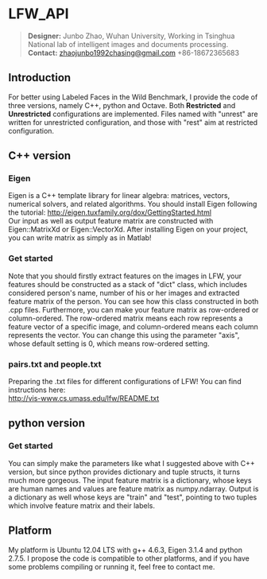 LFW_API
=======
>**Designer:** Junbo Zhao, Wuhan University, Working in Tsinghua National lab of intelligent images and documents processing.      
**Contact:** zhaojunbo1992chasing@gmail.com +86-18672365683       

Introduction
-----------------------------------
For better using Labeled Faces in the Wild Benchmark, I provide the code of three versions, namely C++, python and Octave. Both **Restricted** and **Unrestricted** configurations are implemented. Files named with "unrest" are written for unrestricted configuration, and those with "rest" aim at restricted configuration.   

C++ version
--------------------------------------
### Eigen
Eigen is a C++ template library for linear algebra: matrices, vectors, numerical solvers, and related algorithms. You should install Eigen following the tutorial:   http://eigen.tuxfamily.org/dox/GettingStarted.html          
Our input as well as output feature matrix are constructed with Eigen::MatrixXd or Eigen::VectorXd. After installing Eigen on your project, you can write matrix as simply as in Matlab!

### Get started
Note that you should firstly extract features on the images in LFW, your features should be constructed as a stack of "dict" class, which includes considered person's name, number of his or her images and extracted feature matrix of the person. You can see how this class constructed in both .cpp files. Furthermore, you can make your feature matrix as row-ordered or column-ordered. The row-ordered matrix means each row represents a feature vector of a specific image, and column-ordered means each column represents the vector. You can change this using the parameter "axis", whose default setting is 0, which means row-ordered setting.

### pairs.txt and people.txt
Preparing the .txt files for different configurations of LFW! You can find instructions here:         
http://vis-www.cs.umass.edu/lfw/README.txt

python version
------------------------------------------------------------
### Get started
You can simply make the parameters like what I suggested above with C++ version, but since python provides dictionary and tuple structs, it turns much more gorgeous. The input feature matrix is a dictionary, whose keys are human names and values are feature matrix as numpy.ndarray. Output is a dictionary as well whose keys are "train" and "test", pointing to two tuples which involve feature matrix and their labels.

Platform
--------------------------------------------------------
My platform is Ubuntu 12.04 LTS with g++ 4.6.3, Eigen 3.1.4 and python 2.7.5. I propose the code is compatible to other platforms, and if you have some problems compiling or running it, feel free to contact me.
